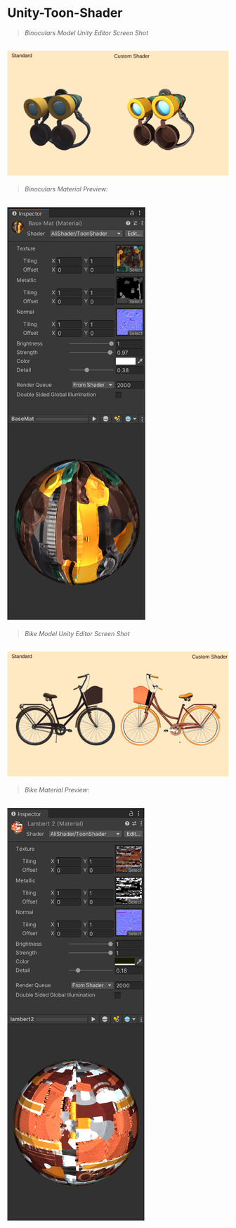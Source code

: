 # Unity-Toon-Shader

> ###### Binoculars Model Unity Editor Screen Shot

![Binoculars](Screenshots/Binoculars/Binoculars.png)

> ###### Binoculars Material Preview:
>
![Binoculars](Screenshots/Binoculars/BinocularsMaterial.png)


> ###### Bike Model Unity Editor Screen Shot

![Binoculars](Screenshots/Bike/Bike.png)

> ###### Bike Material Preview:

![Binoculars](Screenshots/Bike/BikeMaterial.png)

